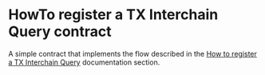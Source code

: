 # HowTo register a TX Interchain Query contract

A simple contract that implements the flow described in the [How to register a TX Interchain Query](https://docs.neutron.org/neutron/modules/interchain-queries/how-to#how-to-register-a-tx-interchain-query) documentation section.
